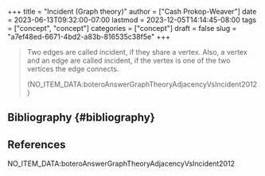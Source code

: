 +++
title = "Incident (Graph theory)"
author = ["Cash Prokop-Weaver"]
date = 2023-06-13T09:32:00-07:00
lastmod = 2023-12-05T14:14:45-08:00
tags = ["concept", "concept"]
categories = ["concept"]
draft = false
slug = "a7ef48ed-6671-4bd2-a83b-816535c38f5e"
+++

> Two edges are called incident, if they share a vertex. Also, a vertex and an edge are called incident, if the vertex is one of the two vertices the edge connects.
>
> (NO_ITEM_DATA:boteroAnswerGraphTheoryAdjacencyVsIncident2012)


## Bibliography {#bibliography}

## References

<style>.csl-entry{text-indent: -1.5em; margin-left: 1.5em;}</style><div class="csl-bib-body">
  <div class="csl-entry">NO_ITEM_DATA:boteroAnswerGraphTheoryAdjacencyVsIncident2012</div>
</div>
